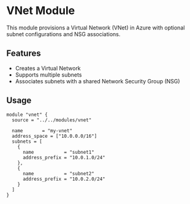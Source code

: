 # VNet Module

This module provisions a Virtual Network (VNet) in Azure with optional subnet configurations and NSG associations.

## Features

- Creates a Virtual Network
- Supports multiple subnets
- Associates subnets with a shared Network Security Group (NSG)

## Usage

```hcl
module "vnet" {
  source = "../../modules/vnet"

  name       = "my-vnet"
  address_space = ["10.0.0.0/16"]
  subnets = [
    {
      name           = "subnet1"
      address_prefix = "10.0.1.0/24"
    },
    {
      name           = "subnet2"
      address_prefix = "10.0.2.0/24"
    }
  ]
}

